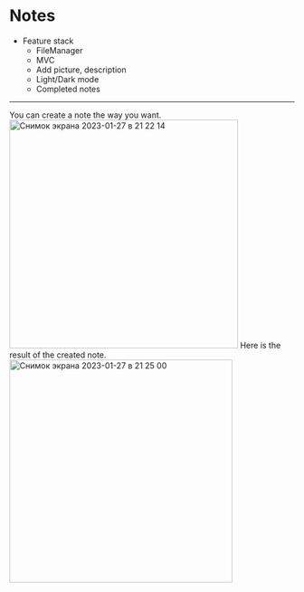 # Notes
* Feature stack
  * FileManager
  * MVC
  * Add picture, description
  * Light/Dark mode
  * Completed notes
---
You can create a note the way you want.
<img width="404" alt="Снимок экрана 2023-01-27 в 21 22 14" src="https://user-images.githubusercontent.com/58136391/215164817-0550bdc3-0633-44ad-a431-dda02a599f24.png">
Here is the result of the created note.
<img width="394" alt="Снимок экрана 2023-01-27 в 21 25 00" src="https://user-images.githubusercontent.com/58136391/215165575-f5dfe10c-f641-4ec3-b733-6bb8ecc83217.png">
